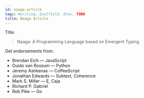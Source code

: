 ```yaml
---
id: naaga-article
tags: #writing, @salfield, @tav, TODO
title: Naaga Article
---
```


Title:

> Naaga: A Programming Language based on Emergent Typing

Get endorsements from:

* Brendan Eich — JavaScript
* Guido van Rossum — Python
* Jeremy Ashkenas — CoffeeScript
* Jonathan Edwards — Subtext, Coherence
* Mark S. Miller — E, Caja
* Richard P. Gabriel
* Rob Pike — Go